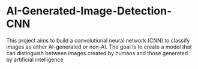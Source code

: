 # AI-Generated-Image-Detection-CNN
This project aims to build a convolutional neural network (CNN) to classify images as either AI-generated or non-AI. The goal is to create a model that can distinguish between images created by humans and those generated by artificial intelligence
